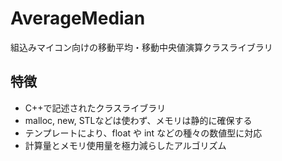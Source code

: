 # AverageMedian
組込みマイコン向けの移動平均・移動中央値演算クラスライブラリ

## 特徴
* C++で記述されたクラスライブラリ
* malloc, new, STLなどは使わず、メモリは静的に確保する
* テンプレートにより、float や int などの種々の数値型に対応
* 計算量とメモリ使用量を極力減らしたアルゴリズム

